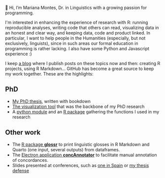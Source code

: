 👋 Hi, I’m Mariana Montes, Dr. in Linguistics with a growing passion for programming.

I'm interested in enhancing the experience of research with R: running reproducible analyses, writing code that others can read, visualizing data in an honest and clear way, and keeping data, code and product linked. In particular, I want to help people in the Humanities (especially, but not exclusively, linguists), since in such areas our formal education in programming is rather lacking. I also have some Python and Javascript experience :)

I keep [a blog](https://www.marianamontes.me) where I publish posts on these topics now and then: creating R projects, using R Markdown... GitHub has become a great source to keep my work together. These are the highlights:

## PhD

- [My PhD thesis](https://cloudspotting.marianamontes.me), written with bookdown
- [The visualization tool](https://qlvl.github.io/NephoVis/) that was the backbone of my PhD research
- A [python module](https://montesmariana.github.io/semasioFlow) and an [R package](https://montesmariana.github.io/semcloud) gathering the functions I used in my research

## Other work

- The [R package **glossr**](https://montesmariana.github.io/glossr) to print linguistic glosses in R Markdown and Quarto (one input, several outputs) from dataframes.
- The [Electron application **concAnnotator**](https://github.com/montesmariana/concAnnotator) to facilitate manual annotation of concordances.
- Slides presented at conferences, such as [one in Spain](https://slides.marianamontes.me/aelco) or [my thesis defense](https://slides.marianamontes.me/cloudspotting)
